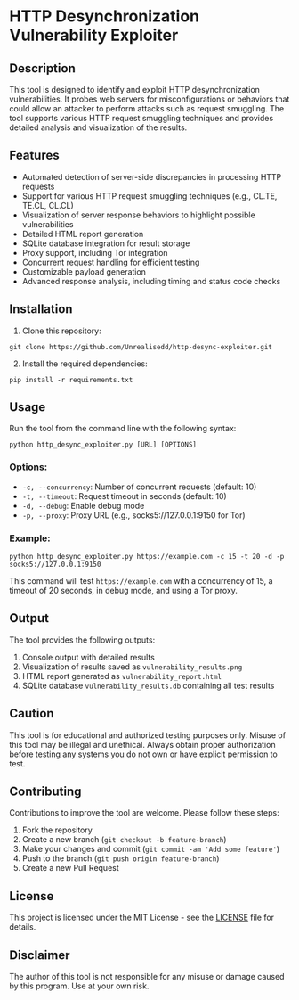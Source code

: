# HTTP Desynchronization Vulnerability Exploiter

## Description

This tool is designed to identify and exploit HTTP desynchronization vulnerabilities. It probes web servers for misconfigurations or behaviors that could allow an attacker to perform attacks such as request smuggling. The tool supports various HTTP request smuggling techniques and provides detailed analysis and visualization of the results.

## Features

- Automated detection of server-side discrepancies in processing HTTP requests
- Support for various HTTP request smuggling techniques (e.g., CL.TE, TE.CL, CL.CL)
- Visualization of server response behaviors to highlight possible vulnerabilities
- Detailed HTML report generation
- SQLite database integration for result storage
- Proxy support, including Tor integration
- Concurrent request handling for efficient testing
- Customizable payload generation
- Advanced response analysis, including timing and status code checks

## Installation

1. Clone this repository:
 ```
git clone https://github.com/Unrealisedd/http-desync-exploiter.git
 ```
2. Install the required dependencies:
```
pip install -r requirements.txt
```

## Usage

Run the tool from the command line with the following syntax:
```
python http_desync_exploiter.py [URL] [OPTIONS]
```

### Options:

- `-c, --concurrency`: Number of concurrent requests (default: 10)
- `-t, --timeout`: Request timeout in seconds (default: 10)
- `-d, --debug`: Enable debug mode
- `-p, --proxy`: Proxy URL (e.g., socks5://127.0.0.1:9150 for Tor)

### Example:
```
python http_desync_exploiter.py https://example.com -c 15 -t 20 -d -p socks5://127.0.0.1:9150
```

This command will test `https://example.com` with a concurrency of 15, a timeout of 20 seconds, in debug mode, and using a Tor proxy.

## Output

The tool provides the following outputs:

1. Console output with detailed results
2. Visualization of results saved as `vulnerability_results.png`
3. HTML report generated as `vulnerability_report.html`
4. SQLite database `vulnerability_results.db` containing all test results

## Caution

This tool is for educational and authorized testing purposes only. Misuse of this tool may be illegal and unethical. Always obtain proper authorization before testing any systems you do not own or have explicit permission to test.

## Contributing

Contributions to improve the tool are welcome. Please follow these steps:

1. Fork the repository
2. Create a new branch (`git checkout -b feature-branch`)
3. Make your changes and commit (`git commit -am 'Add some feature'`)
4. Push to the branch (`git push origin feature-branch`)
5. Create a new Pull Request

## License

This project is licensed under the MIT License - see the [LICENSE](LICENSE) file for details.

## Disclaimer

The author of this tool is not responsible for any misuse or damage caused by this program. Use at your own risk.
